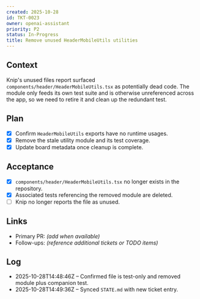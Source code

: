 ```yaml
---
created: 2025-10-28
id: TKT-0023
owner: openai-assistant
priority: P2
status: In-Progress
title: Remove unused HeaderMobileUtils utilities
---
```


## Context

Knip's unused files report surfaced `components/header/HeaderMobileUtils.tsx` as potentially dead code. The module only feeds its own test suite and is otherwise unreferenced across the app, so we need to retire it and clean up the redundant test.

## Plan

- [x] Confirm `HeaderMobileUtils` exports have no runtime usages.
- [x] Remove the stale utility module and its test coverage.
- [x] Update board metadata once cleanup is complete.

## Acceptance

- [x] `components/header/HeaderMobileUtils.tsx` no longer exists in the repository.
- [x] Associated tests referencing the removed module are deleted.
- [ ] Knip no longer reports the file as unused.

## Links

- Primary PR: _(add when available)_
- Follow-ups: _(reference additional tickets or TODO items)_

## Log

- 2025-10-28T14:48:46Z – Confirmed file is test-only and removed module plus companion test.
- 2025-10-28T14:49:36Z – Synced `STATE.md` with new ticket entry.
